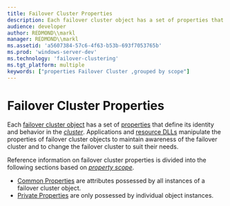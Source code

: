 ```yaml
---
title: Failover Cluster Properties
description: Each failover cluster object has a set of properties that define its identity and behavior in the cluster.
audience: developer
author: REDMOND\\markl
manager: REDMOND\\markl
ms.assetid: 'a5607384-57c6-4f63-b53b-693f7053765b'
ms.prod: 'windows-server-dev'
ms.technology: 'failover-clustering'
ms.tgt_platform: multiple
keywords: ["properties Failover Cluster ,grouped by scope"]
---
```


# Failover Cluster Properties

Each [failover cluster object](cluster-objects.md) has a set of [properties](cluster-object-properties.md) that define its identity and behavior in the [*cluster*](c-gly.md#-wolf-cluster-gly). Applications and [resource DLLs](resource-dlls.md) manipulate the properties of failover cluster objects to maintain awareness of the failover cluster and to change the failover cluster to suit their needs.

Reference information on failover cluster properties is divided into the following sections based on [*property scope*](p-gly.md#-wolf-property-scope-gly).

-   [Common Properties](common-properties-ref.md) are attributes possessed by all instances of a failover cluster object.
-   [Private Properties](private-properties-ref.md) are only possessed by individual object instances.

 

 




